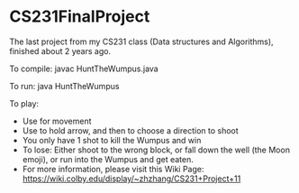 # CS231FinalProject
The last project from my CS231 class (Data structures and Algorithms), finished about 2 years ago. 

To compile:
javac HuntTheWumpus.java

To run:
java HuntTheWumpus

To play: 
- Use <wasd> for movement
- Use <space> to hold arrow, and then <wasd> to choose a direction to shoot
- You only have 1 shot to kill the Wumpus and win
- To lose: Either shoot to the wrong block, or fall down the well (the Moon emoji), or run into the Wumpus and get eaten.
- For more information, please visit this Wiki Page: https://wiki.colby.edu/display/~zhzhang/CS231+Project+11
